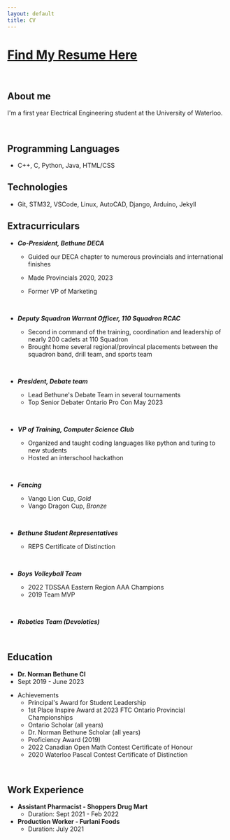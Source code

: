 ```yaml
---
layout: default
title: CV
---
```


# [Find My Resume Here](C:\Users\drake\Documents\Website\Resume.pdf)

<p>&nbsp;</p>

## About me

I'm a first year Electrical Engineering student at the University of Waterloo.

<p>&nbsp;</p>

## Programming Languages

- C++, C, Python, Java, HTML/CSS

## Technologies

- Git, STM32, VSCode, Linux, AutoCAD, Django, Arduino, Jekyll

## Extracurriculars

- **_Co-President, Bethune DECA_**

  - Guided our DECA chapter to numerous provincials and international finishes
  - Made Provincials 2020, 2023
  - Former VP of Marketing

    <p>&nbsp;</p>

- **_Deputy Squadron Warrant Officer, 110 Squadron RCAC_**
  - Second in command of the training, coordination and leadership of nearly 200 cadets at 110 Squadron
  - Brought home several regional/provincal placements between the squadron band, drill team, and sports team
  <p>&nbsp;</p>
- **_President, Debate team_**
  - Lead Bethune's Debate Team in several tournaments
  - Top Senior Debater Ontario Pro Con May 2023
  <p>&nbsp;</p>
- **_VP of Training, Computer Science Club_**
  - Organized and taught coding languages like python and turing to new students
  - Hosted an interschool hackathon
  <p>&nbsp;</p>
- **_Fencing_**
  - Vango Lion Cup, _Gold_
  - Vango Dragon Cup, _Bronze_
  <p>&nbsp;</p>
- **_Bethune Student Representatives_**
  - REPS Certificate of Distinction
  <p>&nbsp;</p>
- **_Boys Volleyball Team_**
  - 2022 TDSSAA Eastern Region AAA Champions
  - 2019 Team MVP
  <p>&nbsp;</p>
- **_Robotics Team (Devolotics)_**

<p>&nbsp;</p>

## Education

- **Dr. Norman Bethune CI**
- Sept 2019 - June 2023

* Achievements
  - Principal's Award for Student Leadership
  - 1st Place Inspire Award at 2023 FTC Ontario Provincial Championships
  - Ontario Scholar (all years)
  - Dr. Norman Bethune Scholar (all years)
  - Proficiency Award (2019)
  - 2022 Canadian Open Math Contest Certificate of Honour
  - 2020 Waterloo Pascal Contest Certificate of Distinction

<p>&nbsp;</p>

## Work Experience

- **Assistant Pharmacist - Shoppers Drug Mart**
  - Duration: Sept 2021 - Feb 2022
- **Production Worker - Furlani Foods**
  - Duration: July 2021

<p>&nbsp;</p>
<p>&nbsp;</p>
<p>&nbsp;</p>
<p>&nbsp;</p>
<p>&nbsp;</p>
<p>&nbsp;</p>
<p>&nbsp;</p>
